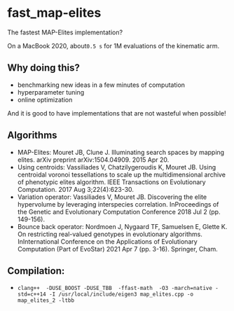 # fast_map-elites
The fastest MAP-Elites implementation?

On a MacBook 2020, about`0.5 s` for 1M evaluations of the kinematic arm.

## Why doing this?
- benchmarking new ideas in a few minutes of computation
- hyperparameter tuning
- online optimization

And it is good to have implementations that are not wasteful when possible!


## Algorithms

- MAP-Elites: Mouret JB, Clune J. Illuminating search spaces by mapping elites. arXiv preprint arXiv:1504.04909. 2015 Apr 20.
- Using centroids: Vassiliades V, Chatzilygeroudis K, Mouret JB. Using centroidal voronoi tessellations to scale up the multidimensional archive of phenotypic elites algorithm. IEEE Transactions on Evolutionary Computation. 2017 Aug 3;22(4):623-30.
- Variation operator: Vassiliades V, Mouret JB. Discovering the elite hypervolume by leveraging interspecies correlation. InProceedings of the Genetic and Evolutionary Computation Conference 2018 Jul 2 (pp. 149-156).
- Bounce back operator: Nordmoen J, Nygaard TF, Samuelsen E, Glette K. On restricting real-valued genotypes in evolutionary algorithms. InInternational Conference on the Applications of Evolutionary Computation (Part of EvoStar) 2021 Apr 7 (pp. 3-16). Springer, Cham.

## Compilation:
- `clang++  -DUSE_BOOST -DUSE_TBB  -ffast-math  -O3 -march=native -std=c++14 -I /usr/local/include/eigen3 map_elites.cpp -o map_elites_2 -ltbb`